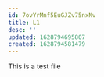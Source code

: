 ```yaml
---
id: 7ovYrMnf5EuGJZv75nxNv
title: L1
desc: ''
updated: 1628794695807
created: 1628794581479
---
```


This is a test file
